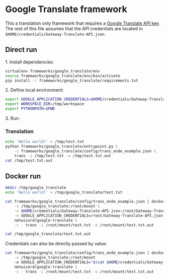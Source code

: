 # Google Translate framework

This a translation only framework that requires a [Google Translate API key](https://cloud.google.com/translate/docs/quickstart). The rest of this file assumes that the API credentials are located in `$HOME/credentials/Gateway-Translate-API.json`.

## Direct run

1\. Install dependencies:

```bash
virtualenv frameworks/google_translate/env
source frameworks/google_translate/env/bin/activate
pip install -r frameworks/google_translate/requirements.txt
```

2\. Define local environment:

```bash
export GOOGLE_APPLICATION_CREDENTIALS=$HOME/credentials/Gateway-Translate-API.json
export WORKSPACE_DIR=/tmp/workspace
export PYTHONPATH=$PWD
```

3\. Run:

### Translation

```bash
echo 'Hello world!' > /tmp/test.txt
python frameworks/google_translate/entrypoint.py \
    -c frameworks/google_translate/config/trans_ende_example.json \
    trans -i /tmp/test.txt -o /tmp/test.txt.out
cat /tmp/test.txt.out
```

## Docker run

```bash
mkdir /tmp/google_translate
echo 'Hello world!' > /tmp/google_translate/test.txt

cat frameworks/google_translate/config/trans_ende_example.json | docker run -i --rm \
    -v /tmp/google_translate:/root/mount \
    -v $HOME/credentials/Gateway-Translate-API.json:/root/Gateway-Translate-API.json \
    -e GOOGLE_APPLICATION_CREDENTIALS=/root/Gateway-Translate-API.json \
    nmtwizard/google-translate \
    -c - trans -i /root/mount/test.txt -o /root/mount/test.txt.out

cat /tmp/google_translate/test.txt.out
```

Credentials can also be directly passed by value:
```bash
cat frameworks/google_translate/config/trans_ende_example.json | docker run -i --rm \
    -v /tmp/google_translate:/root/mount
    -e GOOGLE_APPLICATION_CREDENTIALS="$(cat $HOME/credentials/Gateway-Translate-API.json)" \
    nmtwizard/google-translate \
    -c - trans -i /root/mount/test.txt -o /root/mount/test.txt.out
```

